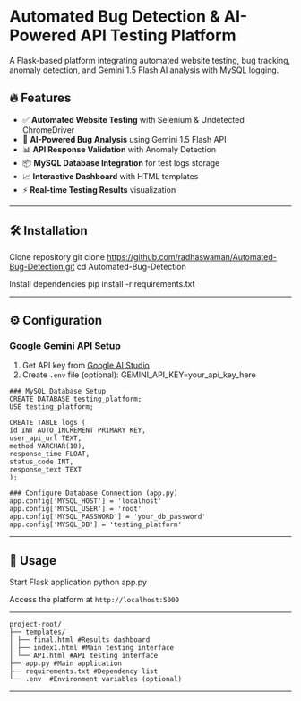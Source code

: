 # Automated Bug Detection & AI-Powered API Testing Platform

A Flask-based platform integrating automated website testing, bug tracking, anomaly detection, and Gemini 1.5 Flash AI analysis with MySQL logging.


## 🔥 Features
- ✅ **Automated Website Testing** with Selenium & Undetected ChromeDriver
- 🐛 **AI-Powered Bug Analysis** using Gemini 1.5 Flash API
- 📊 **API Response Validation** with Anomaly Detection
- 📦 **MySQL Database Integration** for test logs storage
- 📈 **Interactive Dashboard** with HTML templates
- ⚡ **Real-time Testing Results** visualization

---

## 🛠️ Installation
Clone repository
git clone https://github.com/radhaswaman/Automated-Bug-Detection.git
cd Automated-Bug-Detection

Install dependencies
pip install -r requirements.txt



---

## ⚙️ Configuration

### Google Gemini API Setup
1. Get API key from [Google AI Studio](https://makersuite.google.com/app)
2. Create `.env` file (optional):
GEMINI_API_KEY=your_api_key_here

```
### MySQL Database Setup
CREATE DATABASE testing_platform;
USE testing_platform;

CREATE TABLE logs (
id INT AUTO_INCREMENT PRIMARY KEY,
user_api_url TEXT,
method VARCHAR(10),
response_time FLOAT,
status_code INT,
response_text TEXT
);
```
```
### Configure Database Connection (app.py)
app.config['MYSQL_HOST'] = 'localhost'
app.config['MYSQL_USER'] = 'root'
app.config['MYSQL_PASSWORD'] = 'your_db_password'
app.config['MYSQL_DB'] = 'testing_platform'

```
---

## 🚀 Usage
Start Flask application
python app.py


Access the platform at `http://localhost:5000`

---

```
project-root/
├── templates/
│ ├── final.html #Results dashboard
│ ├── index1.html #Main testing interface
│ └── API.html #API testing interface
├── app.py #Main application
├── requirements.txt #Dependency list
└── .env  #Environment variables (optional)
```

---

